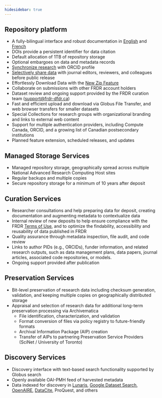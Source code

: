 ```yaml
---
hidesidebar: true
---
```

## Repository platform

* A fully-bilingual interface and robust documentation in [English](/docs/en/documentation) and [French](/docs/fr/documentation)
* DOIs provide a persistent identifier for data citation
* Default allocation of 1TB of repository storage
* Optional embargoes on data and metadata records
* [Synchronize research](dashboard.md#orcid) with ORCID profile 
* [Selectively share data](external_review.md) with journal editors, reviewers, and colleagues before public release
* Effortlessly Download Data with the [New Zip Feature](downloading.md)
* Collaborate on submissions with other FRDR account holders
* Dataset review and ongoing support provided by the FRDR curation team ([support@frdr-dfdr.ca](mailto:support@frdr-dfdr.ca))
* Fast and efficient upload and download via Globus File Transfer, and web browser transfers for smaller datasets
* Special Collections for research groups with organizational branding and links to external web content
* Support for multiple authentication providers, including Compute Canada, ORCID, and a growing list of Canadian postsecondary institutions
* Planned feature extension, scheduled releases, and updates

## Managed Storage Services

* Managed repository storage, geographically spread across multiple National Advanced Research Computing Host sites
* Regular backups and multiple copies
* Secure repository storage for a minimum of 10 years after deposit

## Curation Services

* Researcher consultations and help preparing data for deposit, creating documentation and augmenting metadata to contextualize data
* Internal review of new deposits to help ensure compliance with the FRDR [Terms of Use](/policies/en/terms_of_use/), and to optimize the findability, accessibility and reusability of data published in FRDR
* Quality assurance through metadata inspection, file audit, and code review
* Links to author PIDs (e.g., ORCIDs), funder information, and related research outputs, such as data management plans, data papers, journal articles, associated code repositories, or models.
* Ongoing support provided after publication

## Preservation Services

* Bit-level preservation of research data including checksum generation, validation, and keeping multiple copies on geographically distributed storage
* Appraisal and selection of research data for additional long-term preservation processing via Archivematica
    * File identification, characterization, and validation
    * Format conversion of files via policy registry to future-friendly formats
    * Archival Information Package (AIP) creation
    * Transfer of AIPs to partnering Preservation Service Providers (SciNet / University of Toronto)

## Discovery Services

* Discovery interface with text-based search functionality supported by Globus search
* Openly available OAI-PMH feed of harvested metadata 
* Data indexed for discovery in [Lunaris](https://www.lunaris.ca/en), [Google Dataset Search](https://datasetsearch.research.google.com/), [OpenAIRE](https://explore.openaire.eu/), [DataCite](https://search.datacite.org/), ProQuest, and others 


